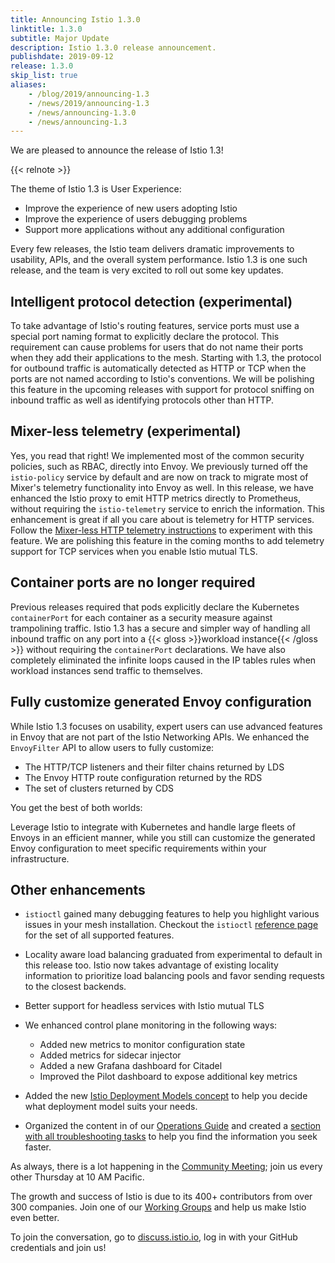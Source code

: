 ```yaml
---
title: Announcing Istio 1.3.0
linktitle: 1.3.0
subtitle: Major Update
description: Istio 1.3.0 release announcement.
publishdate: 2019-09-12
release: 1.3.0
skip_list: true
aliases:
    - /blog/2019/announcing-1.3
    - /news/2019/announcing-1.3
    - /news/announcing-1.3.0
    - /news/announcing-1.3
---
```


We are pleased to announce the release of Istio 1.3!

{{< relnote >}}

The theme of Istio 1.3 is User Experience:

- Improve the experience of new users adopting Istio
- Improve the experience of users debugging problems
- Support more applications without any additional configuration

Every few releases, the Istio team delivers dramatic improvements to usability, APIs, and the overall system performance. Istio 1.3 is one such release, and the team is very excited to roll out some key updates.

## Intelligent protocol detection (experimental)

To take advantage of Istio's routing features, service ports must use a special port naming format to explicitly declare the protocol. This requirement can cause problems for users that do not name their ports when they add their applications to the mesh. Starting with 1.3, the protocol for outbound traffic is automatically detected as HTTP or TCP when the ports are not named according to Istio's conventions. We will be polishing this feature in the upcoming releases with support for protocol sniffing on inbound traffic as well as identifying protocols other than HTTP.

## Mixer-less telemetry (experimental)

Yes, you read that right! We implemented most of the common security policies, such as RBAC, directly into Envoy. We previously turned off the `istio-policy` service by default and are now on track to migrate most of Mixer's telemetry functionality into Envoy as well. In this release, we have enhanced the Istio proxy to emit HTTP metrics directly to Prometheus, without requiring the `istio-telemetry` service to enrich the information. This enhancement is great if all you care about is telemetry for HTTP services. Follow the [Mixer-less HTTP telemetry instructions](https://github.com/istio/istio/wiki/Mixerless-HTTP-Telemetry) to experiment with this feature. We are polishing this feature in the coming months to add telemetry support for TCP services when you enable Istio mutual TLS.

## Container ports are no longer required

Previous releases required that pods explicitly declare the Kubernetes `containerPort` for each container as a security measure against trampolining traffic. Istio 1.3 has a secure and simpler way of handling all inbound traffic on any port into a {{< gloss >}}workload instance{{< /gloss >}} without requiring the `containerPort` declarations. We have also completely eliminated the infinite loops caused in the IP tables rules when workload instances send traffic to themselves.

## Fully customize generated Envoy configuration

While Istio 1.3 focuses on usability, expert users can use advanced features in Envoy that are not part of the Istio Networking APIs. We enhanced the `EnvoyFilter` API to allow users to fully customize:

- The HTTP/TCP listeners and their filter chains returned by LDS
- The Envoy HTTP route configuration returned by the RDS
- The set of clusters returned by CDS

You get the best of both worlds:

Leverage Istio to integrate with Kubernetes and handle large fleets of Envoys in an efficient manner, while you still can customize the generated Envoy configuration to meet specific requirements within your infrastructure.

## Other enhancements

- `istioctl` gained many debugging features to help you highlight various issues in your mesh installation. Checkout the `istioctl` [reference page](/docs/reference/commands/istioctl/) for the set of all supported features.

- Locality aware load balancing graduated from experimental to default in this release too. Istio now takes advantage of existing locality information to prioritize load balancing pools and favor sending requests to the closest backends.

- Better support for headless services with Istio mutual TLS

- We enhanced control plane monitoring in the following ways:

    - Added new metrics to monitor configuration state
    - Added metrics for sidecar injector
    - Added a new Grafana dashboard for Citadel
    - Improved the Pilot dashboard to expose additional key metrics

- Added the new [Istio Deployment Models concept](/docs/ops/deployment/deployment-models/) to help you decide what deployment model suits your needs.

- Organized the content in of our [Operations Guide](/docs/ops/) and created a [section with all troubleshooting tasks](/docs/ops/common-problems) to help you find the information you seek faster.

As always, there is a lot happening in the [Community Meeting](https://github.com/istio/community#community-meeting); join us every other Thursday at 10 AM Pacific.

The growth and success of Istio is due to its 400+ contributors from over 300 companies. Join one of our [Working Groups](https://github.com/istio/community/blob/master/WORKING-GROUPS.md) and help us make Istio even better.

To join the conversation, go to [discuss.istio.io](https://discuss.istio.io), log in with your GitHub credentials and join us!
